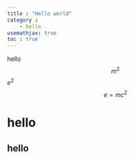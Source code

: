 ```yaml
---
title : "Hello world"
category :
    - hello
usemathjax: true
toc : true
---
```


hello
$$m^2$$
$e^2$
$$
    e = mc^2
$$
# hello

## hello